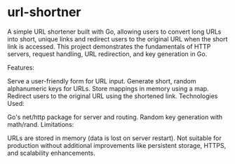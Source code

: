 # url-shortner
A simple URL shortener built with Go, allowing users to convert long URLs into short, unique links and redirect users to the original URL when the short link is accessed. This project demonstrates the fundamentals of HTTP servers, request handling, URL redirection, and key generation in Go.

Features:

Serve a user-friendly form for URL input.
Generate short, random alphanumeric keys for URLs.
Store mappings in memory using a map.
Redirect users to the original URL using the shortened link.
Technologies Used:

Go's net/http package for server and routing.
Random key generation with math/rand.
Limitations:

URLs are stored in memory (data is lost on server restart).
Not suitable for production without additional improvements like persistent storage, HTTPS, and scalability enhancements.

